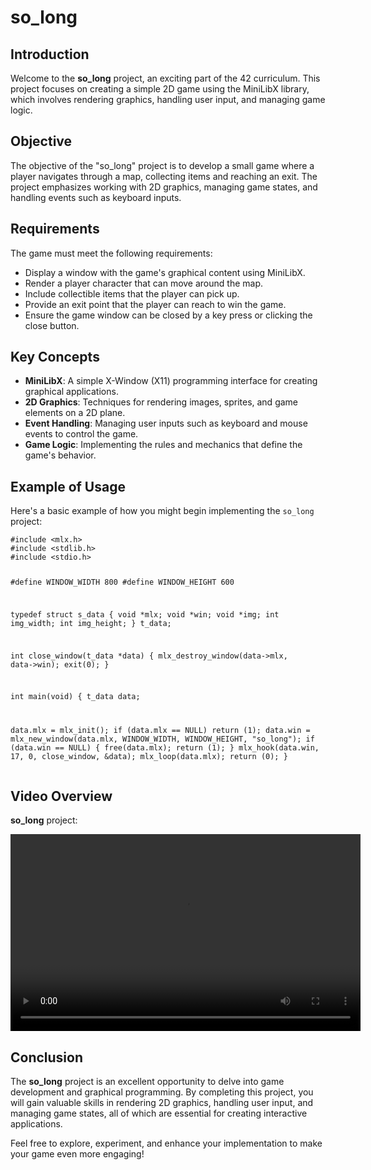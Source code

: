 <h1>so_long</h1>

<h2>Introduction</h2>
<p>Welcome to the <strong>so_long</strong> project, an exciting part of the 42 curriculum. This project focuses on creating a simple 2D game using the MiniLibX library, which involves rendering graphics, handling user input, and managing game logic.</p>

<h2>Objective</h2>
<p>The objective of the "so_long" project is to develop a small game where a player navigates through a map, collecting items and reaching an exit. The project emphasizes working with 2D graphics, managing game states, and handling events such as keyboard inputs.</p>

<h2>Requirements</h2>
<p>The game must meet the following requirements:</p>
<ul>
    <li>Display a window with the game's graphical content using MiniLibX.</li>
    <li>Render a player character that can move around the map.</li>
    <li>Include collectible items that the player can pick up.</li>
    <li>Provide an exit point that the player can reach to win the game.</li>
    <li>Ensure the game window can be closed by a key press or clicking the close button.</li>
</ul>

<h2>Key Concepts</h2>
<ul>
    <li><strong>MiniLibX</strong>: A simple X-Window (X11) programming interface for creating graphical applications.</li>
    <li><strong>2D Graphics</strong>: Techniques for rendering images, sprites, and game elements on a 2D plane.</li>
    <li><strong>Event Handling</strong>: Managing user inputs such as keyboard and mouse events to control the game.</li>
    <li><strong>Game Logic</strong>: Implementing the rules and mechanics that define the game's behavior.</li>
</ul>

<h2>Example of Usage</h2>
<p>Here's a basic example of how you might begin implementing the <code>so_long</code> project:</p>
<pre><code>#include &lt;mlx.h&gt;
#include &lt;stdlib.h&gt;
#include &lt;stdio.h&gt;

#define WINDOW_WIDTH 800
#define WINDOW_HEIGHT 600

typedef struct  s_data {
void        *mlx;
void        *win;
void        *img;
int         img_width;
int         img_height;
}               t_data;

int close_window(t_data *data)
{
mlx_destroy_window(data->mlx, data->win);
exit(0);
}

int main(void)
{
t_data  data;

data.mlx = mlx_init();
if (data.mlx == NULL)
    return (1);
data.win = mlx_new_window(data.mlx, WINDOW_WIDTH, WINDOW_HEIGHT, "so_long");
if (data.win == NULL)
{
    free(data.mlx);
    return (1);
}
mlx_hook(data.win, 17, 0, close_window, &data);
mlx_loop(data.mlx);
return (0);
}
</code></pre>

<h2>Video Overview</h2>
<p><strong>so_long</strong> project:</p>
<video width="560" height="315" controls>
    <source src="so_long.mov" type="video/mov">
</video>
<h2>Conclusion</h2>
<p>The <strong>so_long</strong> project is an excellent opportunity to delve into game development and graphical programming. By completing this project, you will gain valuable skills in rendering 2D graphics, handling user input, and managing game states, all of which are essential for creating interactive applications.</p>
<p>Feel free to explore, experiment, and enhance your implementation to make your game even more engaging!</p>
